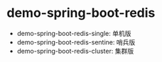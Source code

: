 # demo-spring-boot-redis

* demo-spring-boot-redis-single: 单机版
* demo-spring-boot-redis-sentine: 哨兵版
* demo-spring-boot-redis-cluster: 集群版
